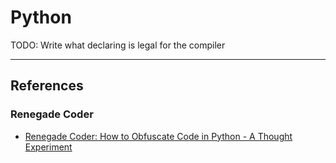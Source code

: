 # Python

TODO: Write what declaring is legal for the compiler

---
## References

### Renegade Coder

- [Renegade Coder: How to Obfuscate Code in Python - A Thought Experiment](https://therenegadecoder.com/code/how-to-obfuscate-code-in-python/)